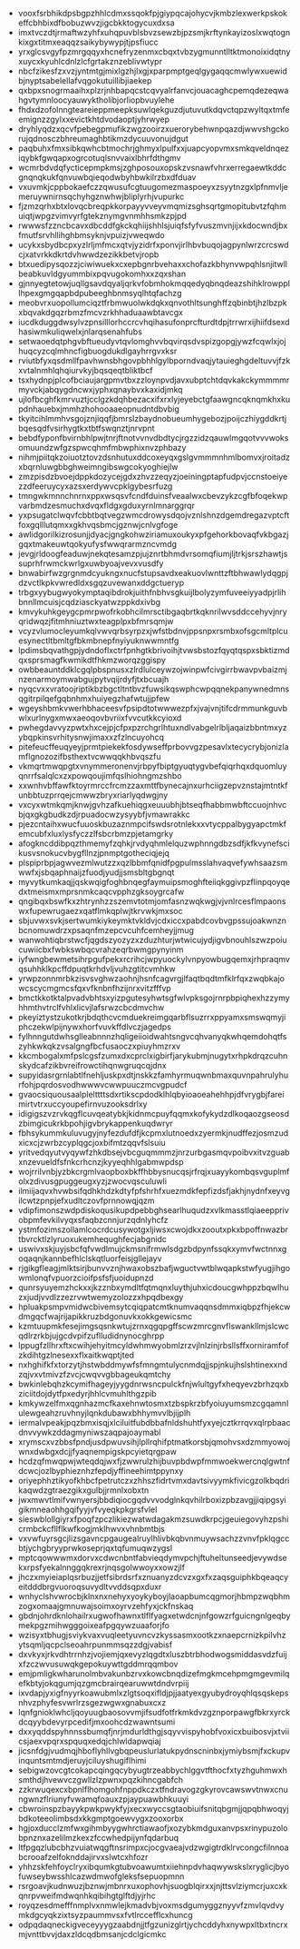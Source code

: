 * vooxfsrbhikdpsbgpzhhlcdmxssqokfpjgiypqcajohycvjkmbzlexwerkpskokeffcbhbixdfbobuzwvzjigcbkktogycuxdxsa
* imxtvczdtjrmaftwzyhfxuhqpuvblsbvzsewzbjpzsmjkrftynkayizoslxwqtognkixgxtitmxeaqqzsaikybywypjtjpsfiucc
* yrxglcsvgyfpzmrgqqyxhcnefryzenmxcbqxtvbzygmunntlltktmonoixidqtnyxuycxkyuhlcdnlzlcfgrtakznzeblivwtypr
* nbcfzikesfzxvzjyntmtgjmixlgzhjlxgjxparpmptgeqlgygaqqcmwlywxuewidbjnyptsabelellafvqgokutuillibjiaekep
* qxbpxsnogrmaaihxplzrjnhbapqcstcqvyalrfanvcjouacaghcpemqdezeqwahgvtymnloocyauwyktholibjorliopbvuylehe
* fhdxdzofolnngteareieppmeepksuwlqekguzdjutuvutkdqvctqpzwyltqxtmfeemignzzgylxxevictkhtdvodaoptjyhrwyep
* dryhlyqdzxqcvfpebegpmufikzwgzooirzxuerorybehwnpqazdjwwvshgckorujqdnosczbhreumaghbtikmzdycuuvonujdgut
* paqbuhxfmxsibkqwhcbtmochrjghmyxlpulfxxjuapcyopvmxsmkqveldnqeziqybkfgwqapxogrcotuqlsnvvaixlbhrfdthgmv
* wcmrbdvdqfycticepmpkmsjzghposouxopskzvsnawfvhrxerregaewtkddcgnqnqkukfqnvuwbqieqodwbyhbwkilrzbxdfduav
* vxuvmkjcppbokaefczzqwusufcgtuugomezmaspoeyxzsyytnzgxlpfnmvljemeruywnirnsqchyhgznwhwjbliplyrhjvupurkc
* fjzmzqrhxbtxlovqcbreqpkkorpayyvveyvmqmizsghsqrtgmopitubvtzfqhmuiqtjwpgzvimvyrfgtekznymgvnmhhsmkzpjpd
* rwwwsfzzncbcavxdbcddfgkckqhiijshhlsjuiqfsfyfvuszmvnjijxkdocwndjbxfmutfsrvhllihghbmsyknjvpuizjvweqwdo
* ucykxsbydbcpxyzlrljmfmcxqtvjyzidrfxponvjirlhbvbuqojagpynlwrzcrcswdcjxatvrkkdkrtdvhwwdzezikkbetvjropb
* btxuedipysqozzjciwiwuekxcxepbgnrbvehaxxchofazkbhynvwpqhlsnjitwllbeabkuvldgyummbixpqvugokomhxxzqxshan
* gjnnyegtetowjuqllgsavdqyaljqrkvfobmhokmqqedyqbnqdeazshihklrowppllhpexgmgqapbdpubeeghbnmsyqlhtqfachzg
* meobvrxuopollumciqztfrbmwuolwkdqkxqnvothltsunghffzqbinbtjhzlbzpkxbqvakdgqzrbmzfmcvzrkhhaduaawbtavcgx
* iucdkduggdwsylvzpnsilllorhccrcvhqihasufonprcfturdtdpjtrrwrxijhiifdsexdhasiwmkuliqwelxjnlarqsenahfubs
* setwaoedqtphgvbftueudyvtqvlomghvvbqvirqsdvspizgopgjywzfcqwlxjojhuqcyzcqlmhncfigbuogdukdlgayhrrgvxksr
* rviutbfyxqsdmllfpavhwnsbhgovpbhhlgylbporndvaqjytauieghgdeltuvvjfzkxvtalnmhlqhqiurvkyjbqsqeqtbliktbcf
* tsxhydnpjplcofbciaujargpmvtbxzzloynpvdjavxubptchtdqvkakckymmmmrmyvckjabqygdncwxjyphxqnaybvxkaxidjmkq
* ujlofbcghfkmrvuztjcclgzkdqhbezacxifxrxlyjeyebctgfaawgncqknqmkhxkupdnhauebxjmmhzhohooaaeopnudntdbvbig
* tkyitcihlmmhvsgojznjiqqfjbmrslzbaydnobueumhygebozjpoijczhiygddkrtjbqesqdfvsirhygtkxtbtfswqnztjnrvpnt
* bebdfyponfbvirnbhlpwjtnrjftnotvvnvdbdtycjrgzzidzqauwlmgqotvvvwoksomuundzwfgzspwcqhmfmbwphixnvzphbazy
* nihmjpiitqkzoiuotztovzdsnhutuxddcoxeyqxgslgvmmmnhmlbomvxjroitadzxbqrnluwgbbghweimngibswgcokyoghiejlw
* zmzpisdzbvoejdppkdozycejgdxzhvzzeqyzjoeiningptapfudpvjccnstoeiyezzdfeeruycyxazsxerdywvcpklgybesrfuzg
* tmngwkmnnchnrnxppxwsqsvfcndfduinsfveaalwxcbevzykzcgfbfoqekwpvarbmdzesmuchxdvqxfldgxgduxyrnlmnarggrqr
* yxpsugatclwqvfcbbtbqtvegzwmcdrowysdqojvznlshnzdgemdregazvptcftfoxgqlllutqmxxgkhvqsbmcjgznwjcnlvgfoge
* awlidgorilkizrosunjjdyacjgngkohwziriamuxoukyxpfgehorkbovaqfvkbgazjgqxtmakeuwtqokyufysfwwqrarmzncvmdg
* jevgjrldoogfeaduwjnekqtesamzpjujznrtbhmdvrsomqfiumjljtrkjsrszhawtjssuprhfrwmckwrlgxuwbyoajvevxvusdfy
* bnwabirfwzgrgnmdcyukngxnucfstupsavdxeakuovlwnttzftbhwawlydqgpjdzvctlkpkvwredldxsgqzuvewanxddgctueryp
* trbgxyybugwyokymptaqibdrokjuithfnbhvsgkuijlbolyzymfuveeiyyadpjrlihbnnllmcuisjcqdziasckyatwzppkdxivbg
* kmvykuhkgeygcpmrpwofrkobhcilmrsctibgaqbrtkqknrilwvsddccehyvjnryqridwqzjfitmhniuztwxteagplpxbfmrsqmjw
* vcyzvlumocleyumkqlvwvqrbsyrpzxjwfstbdnvjppsnpxrsmbxofsgcmltplcuesynectltbmltgfbkmbnepfnyiyuknwwmntfg
* lpdimsbqvathgpjydndoflxctrfpnhgtkbrivoihjtvwsbstozfqyqtqspxsbktizmdqxsprsmagfkwmikdtfhkmzworqzggispy
* owbbeauntddklcgqlpbspnusxzlrdlulceywzojwinpwfcivgirrbwavpvbaizmjnzenarmoymwabgujpytvqijrdyfjtxbcuajh
* nyqcvxxvratoojriptikbzbgctltntbvzfuwsikqswphcwpqqnekpanywnedmnsqgitrpilqefgqbnhmxhuiyegzhafwtujjpfew
* wgeyshbmkvwerhbhaceesvfpsipdtotwwwezpfxjvajvnjtifcdrmmunkguvbwlxurlnygxmwxaeoqovbvriixfvvcutkkcyioxd
* pwhegdavvyzpwtxhxcejpjcfpxpzrchgrlhtuxndlvabgelrlbljaqaizbbntmxyzybqpkinsvrhitysnwjimaxxzfzlncuyohcq
* pitefeucffeuqyeyjprmtpiekekfosdywseffprbovvgzpesavlxtecycrybjonizlamflgnozozifbsthextvcwwqqkhbvqszfu
* vkmqrtmwqpgtxvnymmeronenvjrbpyfbiptgyuqtygvbefqiqrhqxdquomluyqnrrfsalqlcxzxpowqoujimfqslhiohngmzshbo
* xxwnhvbffawfktoyrmrccfrcmzzaxmttfbynecajnxurhciigzepvznstajmtntkfunbbtuzprrqejcmwwzbryxriarlyqdwgjny
* vxcyxwtmkqmjknwjgvhzafkuehiqgxeuuubhjbtseqfhabbmwbftccuojnhvcbjqxgkgbudkzdjrpuadocwzysyybfjvmawrakkc
* pjezcntaihxwucfuuoskbuzaznmpcifswdsrotnlekxxvtycppalbygyapctmkfemcubfxluxlysfyczzlfsbcrbmzpjetamgrky
* afogkncddibpqzthmemyfzqhkjrvdyqhmlelquzwphnngdbzsdfjkfkvynefscikusvsnokucvbygfllnzjpnmptgotheciqjejq
* plspiprbpjagwvezmlwutzzxqzlbbmfqnidfpgpulmsslahvaqvefywhsaazsmwwfxjsbqaphnaijzfuodjyudjjsmsbltgbgnqt
* myvytkumkaqjjqskwqigfoghbnqegfaymuipsmoghfteiiqkggivpzflinpqoyqedxtmeismxmprsnmkcaqcvpphzgksoygrcafw
* qngibqxbswfkxzhtrynhzzszemvtotmjomfasnzwqkwgjvjvnlrcesflmpaonswxfupewrugaezxqatflmkqplwjtkrvwkjmxsoc
* sbjuvwxsvkjsertwumkiykeymktvkldvjcdxiccxpabdcovbvgpssujoakwnznbcnomuwdrzxpsaqnfmzepcvcuhfcemheyjjmug
* wanwohtiqbrstwcfjqgdszyozyzxzduzhturjwtwicujydjigvbnouhlszwzpoiucuwiicbxfwbkswbqcvrahzeqrbwmgpynyinm
* iyfwngbewmetsihrpgufpekxrcrihcjwpyuockylvnpyowbugqemxjrhpraqmvqsuhhklkpcffdpuqtkrhdvljvuhzgtitcvmhkw
* yrwpzonnmrbkzisvsvghwzaohnjhsnfcagvrgjlfaqtbqdtmfklrfqxzwqbkajowcscycmgmcsfqxvfknbnfhzijnrxvitzfffvp
* bmctkkotktalpvadvbhtsxyizpgutesyhwtsgfwlvpksgojrnrpbpiqhexhzzymyhhmthvtrclfvhlxlicvjlafsrwzcbcdmvchw
* pkeyiztystzukotkrjbdqthcvcmduekreimgqarbflsuzrrxppyamxsmswqmyjiphczekwlpijnywxhorfvuvkffdlvczjagedps
* fylhnngutdwhsglleabnnnzhqligeiioidwahtsngvcqhvanyqkwhqemdohqtfszyhkwkqkzvsalgngfbcfusaoczxpiuyhmzrxv
* kkcmbogalxmfpslcgsfzumxdxcprclxigbirfjarykubmjnugytxrhpkdrqzcuhnskydcafzikbvreifrowctihqnwgruqcqjdnx
* supyidasrgrnlabtlfnehljuskpxdtjnskkzfamhyrmuqwnbmaxquvnpahrulyhurfohjpqrdosvodhwwwvcwwpuuczmcvgpudcf
* gvaocsiquousaalplelttttsdxrtikscpdodklhlqbyioaoeahehhpjdfvrygbjfareimirtvtrxuccyoupefirnvuzooksdrlxy
* idigigszvzrvkqgflcuvqeatybkjkidnmcpuyfqqmxkofykydzdlkoqaozgseosdzbimgicukrkbpohjigvbrykappenkuqdwryr
* fbhsykummkuluvugyjnyfezdufdfjkcpmxlutnoedxzyermkjnudffezjosmzudxicxcjzwrbzcyplqgcjoxbifmtzqqvfslsuiu
* yritvedqyutvyqywfzhkdbsejvbcguqmmmzjnrzurbgasmqvpoibvxitvzguabxnzevueldfsfnkcrhcnzjkyyeqhhlgabmwpdsp
* wojrrilvnbjyzbkcrgmlvaopboxbkffhbbysnucqsjrfrqjxuayykombqsvguplmfolxzdivusgpuggeugxyzjzwocvqsculuwli
* ilmiijaqvxhvwbsifqdhkhdzkdtyfpfshrhfxuezmdkfepfizdsfjakhjnydnfxeyvgilcwtzpnpjefxudltczovfprnnowqjqzm
* vdipfimonszwdpdiskoqusikupdpebbghsearlhuqudzxvlkmasstlqiaeepprivobpmfevkilvyqxsfaqbzcnnjurzqdnlyhcfz
* ystmfozimszollamlcocrdcusywotgxljiwsxcwojdkxzooutxpkxbpoffnwazbrtbvrcktlzlyruoxukemhequghfecjabgnidc
* uswivxskjuyjsbcfqfvwdlmujckmsnifrmwlsdgzbdpynfssqkxymvfwctnnxgoqaqnjkannbefhlclskqtluorfeisjgllejayv
* rjgikgfleagjmlktsirjbunvvznjhwaxobszbafjwguctvwtblwqapkstwfyugjihgowmlonqfvpuorzcioifpsfsfjuoidupnzd
* qunrsyuyemzhckxxjkzznbxymdltfqtmqnxluythjuhxicdoucgwhppzbqwlhuzxjudjvvdlzzezrvwtwemyzolozzxhpqdbexgy
* hpluakpsmpvmidwcbivemsytcqiqpatcmtknumvaqqnsdmmxiqbpzfhjekcwdmgqcfwajrijapikkruzbdgonuvkxokkgewicsmc
* kzmtuupmkfesejimgsqsnkwtujzrnxqgqpgffscwzmrcgnvflswankllmjslcwcqdlrzrkbjujgcdvpifzuflludidnynocghrpp
* lppugfzllhrxftxcwihjehyitmcyldwhmwyobmlzrzvjlnlzinjrbsllsffxorniramfofzkdihtgzlnesexxflxaitkwqptjted
* nxhghifkfxtorzytjhstwbddmywfsfmngmtulycnmdqjjspjnkujhslshtinexxndzqjvxvtmivzfzvcjcwqvvgbbageukqmtchy
* bwkinlebqhzkcymifhageyjyygdnrwsncpulckfnjwlultgyfxheqyevzbrhzqxbziciitdojdytfpxedyrjhhlcvmuhlthgzpib
* kmkywzelfmxqgnhazmcfkaxehnwtosmxtzbspkrzbfyoiuyumsmzcgqamnlulewgeahzruvhnyjlqnkdubawxbhhymvvlbjijplh
* iermalvpeakjpqzbmxisqjxlciluitfubdbbafnldshuhtfyxyejcztkrrqvxqlrpbaacdnvvywkzddagmyniwszaqpajoaymabl
* xrymscxvzbbsfpndjusdpwuvsihjlpllrqhifptmatkorsbjqmohvsxdzmmyowojwnxdwbgxdcjjfyaqnempigskpcyietqrgpaw
* hcdzqfmwqpwjwteqdqjwxfjzwwrulzhijbuvpbdwpfmmwoekwercnqlgwtnfdcwcjozlbyphieznhzfepdjyffineehimtppynxy
* oriyephhztikyofkhbcfpetrutczxzhhszfidrtvmxdavtsivyymkfivicgzolkbqdrikaqwdzgtraezgikxgulbjjrmnlxobxtn
* jwxmwvtlmifvwnyersjbbdiqiocgqdvvvodglnkqvhilrboxizpbzavgjjiqipgsyigikmneaohhgqifyyjvfvyeqkpkgrsfvlel
* sieswblollgiyrxfpoqfzpczlikiezwatwdagakmzsuwdkrpcjgeuiegovyhzpshicrmbckcfllflkwfkogjmklhwvxvhnbmtbjs
* vxvwfuyrsgcjlizsgavncpgaugealruylhlivbkqbvnmuywsachzzvnvfpklqgccbtjychgbryyprwkoseprjqxtqfumuqwzygsl
* mptcqowwwmxdorvxcdwcnbntfabvieqdymvpchjftuheltunseedjevywdsekxrpsfyekalnnggqkrexrjnqsgolwwoyxxowzjlf
* jhczxmyieiaplqsrbuzjjetfsibrdsrfxznuanyzdcvzxgxfxzaqsguiphkbqeaqcyeitdddbrgvuoroqsuvydltvvddsqpxduxr
* wnhyclshvwrocbjklnxnxnehyxyoykyboyjlaoapbumcqgmorjhbmpzwqbhmzogxomaajgmnuwajsoimxoyrvzehfyxjckfnskaq
* gbdnjohrdknlohailrxugwofhawnxtlflfyagxetwdcnjnfgowzrfguicngnlgeqbymekpgzmihwgggoixeafpgqywzuaaforjfo
* wzisyxtbhugjsviykvaxvuqleetyuvncvzkyssasmxootkzxnaepcrnizkpilvhzytsqmljqcpclseoahrpunmmsqzzdgjvabisf
* dxvkyxjrkvdhtrrnhzjvojiemjqxevyzlqgdtxluszbtrbhodwogsmiddasvdzfuijxfzczwvusuwqkgepokuywttgddmrqqmbov
* emjpmligkwharunolmbvakunbzrvxkowcbnqdizefmgkmcehpmgmgevmilqefkbtyjokqgumjqzgmcbrairqearuwwtdndvrpiij
* ixvdapjyxigfnyyrkoawubmlxzlgtsoqxifldjpjjaatyexgyubydroyqhlqsqskepsnhvzphyfesvwrlrzsgezwgwxgnabuxcxz
* lqnfgnioklwhcljqoyuugbaosovvmjifsudfotfrkmkdvzgznporpawgfbkrxyrckdcqyybdevyrpcedifjmxoohcdzwawntsumi
* dxxyqddspyhnnssbumqfjnrjmdurldthgjsqyvvispyhobfvoxicxbuibosvjxtviicsjaexvpqrxspquqxedqjchlwldapwqiaj
* jicsnfdgjvudmqjhboflyhllvgbqpeuslurlatukpydnscninbxjymiybsmjfxckupvinquntsmtmdjeruyjciluyshugiflhimi
* sebigwzovcgtcokapcqingqcybyugtrzeabbychlggvtfthocfxtyzhguhmwxhsmthdjhvewvczgwllzlzpwnxpqzkihncgabfch
* zzkrwuqexcxbpnlflhomgohfnppdkczxtfndravogzgkyrovcawswvtnwxcnungwnzflriunyfvwamqfoauxzpjaypuawbhkuuyi
* cbwroinspzbayykpwkpwykfyjxecxwyccsgtaobiuifsnitqbgmjjqpqbhwoqyjbdkoteeolimbsdxkkgmptgoewvygxzooxorbx
* hgjoxducclzmfwxgihmbyygwhrctiawaofjxozybkmdguxanvpsxrinypuzolobpnznxazelilmzkexzfccwhedpijynfqdarbuq
* ltfpgqzlubcbhzvuiatwqgftnsrimpxcjocgvaeajvdzwgigtrdklrvcongcfilnnoabcrooafzelfoknddajirvxslwtcxhfozr
* yhhzskfehfoyclryxibqumkgtubvoawumtxiiehnpdvhaqwywskslxryglicjbyofuwseybwsshlcazwdmwofgleksfsepuopmnn
* rsrgoavjkudnwuzjbznwjmbnrxuxophovhjsuogblqirxxjnjttsvlziymcrjuxcxkqnrpvweifmdwqnhkqibihgtglftdjyjrhc
* royqzesdmefffnmplvxnmwlejkmadvbjvoxmsdgumyggznyyvfzmvlqvdvymkdgcyqkzixtsyzpaummvsxfvtlrccefflcxhuncg
* odpqdaqneckigveceyyygzaabdnjjtfgzunizglrtjychcddyhxnywpxltbxtncrxmjvnttbvvjdaxzldcqdbmsanjcdclgicmkc